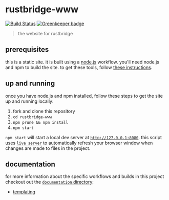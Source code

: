 # rustbridge-www
[![Build Status](https://travis-ci.org/ashleygwilliams/rustbridge-www.svg?branch=master)](https://travis-ci.org/ashleygwilliams/rustbridge-www)
[![Greenkeeper badge](https://badges.greenkeeper.io/ashleygwilliams/rustbridge-www.svg)](https://greenkeeper.io/)

> the website for rustbridge

## prerequisites

this is a static site. it is built using a [node.js] workflow. you'll need
node.js and npm to build the site. to get these tools, follow 
[these instructions].

[node.js]: https://nodejs.org
[these instructions]: https://www.npmjs.com/get-npm

## up and running

once you have node.js and npm installed, follow these steps to get the site
up and running locally:

1. fork and clone this repository
2. `cd rustbridge-www`
3. `npm prune && npm install`
4. `npm start`

`npm start` will start a local dev server at [`http://127.0.0.1:8080`].
this script uses [`live server`] to automatically refresh your browser
window when changes are made to files in the project.

[`http://127.0.0.1:8080`]: http://127.0.0.1:8080
[`live server`]: https://github.com/tapio/live-server

## documentation

for more information about the specific workflows and builds in this project
checkout out the [`documentation` directory]:

- [templating]

[`documentation` directory]: https://github.com/ashleygwilliams/rustbridge-www/tree/master/documentation
[templating]: https://github.com/ashleygwilliams/rustbridge-www/tree/master/documentation/templating.md

